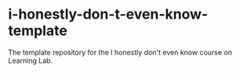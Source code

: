 # i-honestly-don-t-even-know-template
The template repository for the I honestly don't even know course on Learning Lab.
